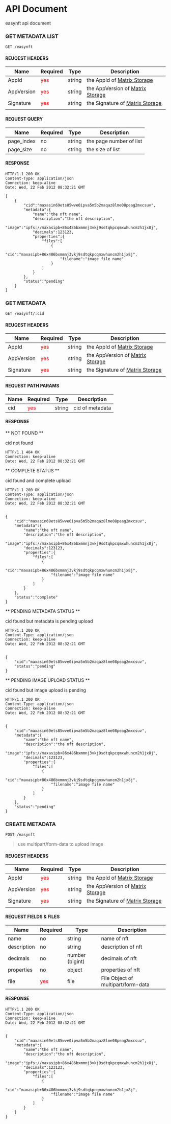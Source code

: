 # API Document #
easynft api document

### GET METADATA LIST ###

`GET /easynft`

#### REUQEST HEADERS ####

| Name       | Required                     | Type   | Description                                                         |
|------------|------------------------------|--------|---------------------------------------------------------------------|
| AppId      | <font color="red">yes</font> | string | the AppId of [Matrix Storage](https://storage.anmaicloud.com)      |
| AppVersion | <font color="red">yes</font> | string | the AppVersion of [Matrix Storage](https://storage.anmaicloud.com) |
| Signature  | <font color="red">yes</font> | string | the Signature of [Matrix Storage](https://storage.anmaicloud.com)  |
|            |                              |        |                                                                     |

#### REQUEST QUERY ####

| Name       | Required | Type   | Description             |
|------------|----------|--------|-------------------------|
| page_index | no       | string | the page number of list |
| page_size  | no       | string | the size of list        |

#### RESPONSE ####

```
HTTP/1.1 200 OK
Content-Type: application/json
Connection: keep-alive
Date: Wed, 22 Feb 2012 08:32:21 GMT

[
    {
        "cid":"maxasin69ets85wve0ipva5m5b2maqaz8lme08peag2mxcsuv",
        "metadata":{
            "name":"the nft name",
            "description":"the nft description",
            "image":"ipfs://maxasipb+86x486bxmmnj3vkj9sdtqkpcqmxwhuncm2h1jx8j",
            "decimals":123123,
            "properties":{
                "files":[
                    {
                        "cid":"maxasipb+86x486bxmmnj3vkj9sdtqkpcqmxwhuncm2h1jx8j",
                        "filename":"image file name"
                    }
                ]
            }
        },
        "status":"pending"
    }
]
```

### GET METADATA ###

`GET /easynft/:cid`

#### REUQEST HEADERS ####

| Name       | Required                     | Type   | Description                                                         |
|------------|------------------------------|--------|---------------------------------------------------------------------|
| AppId      | <font color="red">yes</font> | string | the AppId of [Matrix Storage](https://storage.anmaicloud.com)      |
| AppVersion | <font color="red">yes</font> | string | the AppVersion of [Matrix Storage](https://storage.anmaicloud.com) |
| Signature  | <font color="red">yes</font> | string | the Signature of [Matrix Storage](https://storage.anmaicloud.com)  |
|            |                              |        |                                                                     |

#### REQUEST PATH PARAMS ####

| Name | Required                     | Type   | Description     |
|------|------------------------------|--------|-----------------|
| cid  | <font color="red">yes</font> | string | cid of metadata |


#### RESPONSE ####

** NOT FOUND **

cid not found

```
HTTP/1.1 404 OK
Connection: keep-alive
Date: Wed, 22 Feb 2012 08:32:21 GMT

```

** COMPLETE STATUS **

cid found and complete upload

```
HTTP/1.1 200 OK
Content-Type: application/json
Connection: keep-alive
Date: Wed, 22 Feb 2012 08:32:21 GMT


{
    "cid":"maxasin69ets85wve0ipva5m5b2maqaz8lme08peag2mxcsuv",
    "metadata":{
        "name":"the nft name",
        "description":"the nft description",
        "image":"ipfs://maxasipb+86x486bxmmnj3vkj9sdtqkpcqmxwhuncm2h1jx8j",
        "decimals":123123,
        "properties":{
            "files":[
                {
                    "cid":"maxasipb+86x486bxmmnj3vkj9sdtqkpcqmxwhuncm2h1jx8j",
                    "filename":"image file name"
                }
            ]
        }
    },
    "status":"complete"
}

```

** PENDING METADATA STATUS **

cid found but metadata is pending upload

```
HTTP/1.1 200 OK
Content-Type: application/json
Connection: keep-alive
Date: Wed, 22 Feb 2012 08:32:21 GMT


{
    "cid":"maxasin69ets85wve0ipva5m5b2maqaz8lme08peag2mxcsuv",
    "status":"pending"
}

```

** PENDING IMAGE UPLOAD STATUS **

cid found but image upload is pending

```
HTTP/1.1 200 OK
Content-Type: application/json
Connection: keep-alive
Date: Wed, 22 Feb 2012 08:32:21 GMT


{
    "cid":"maxasin69ets85wve0ipva5m5b2maqaz8lme08peag2mxcsuv",
    "metadata":{
        "name":"the nft name",
        "description":"the nft description",
        "image":"ipfs://maxasipb+86x486bxmmnj3vkj9sdtqkpcqmxwhuncm2h1jx8j",
        "decimals":123123,
        "properties":{
            "files":[
                {
                    "cid":"maxasipb+86x486bxmmnj3vkj9sdtqkpcqmxwhuncm2h1jx8j",
                    "filename":"image file name"
                }
            ]
        }
    },
    "status":"pending"
}

```

### CREATE METADATA ###

`POST /easynft`

> use multipart/form-data to upload image

#### REUQEST HEADERS ####

| Name       | Required                     | Type   | Description                                                        |
|------------|------------------------------|--------|--------------------------------------------------------------------|
| AppId      | <font color="red">yes</font> | string | the AppId of [Matrix Storage](https://storage.anmaicloud.com)      |
| AppVersion | <font color="red">yes</font> | string | the AppVersion of [Matrix Storage](https://storage.anmaicloud.com) |
| Signature  | <font color="red">yes</font> | string | the Signature of [Matrix Storage](https://storage.anmaicloud.com)  |
|            |                              |        |                                                                    |

#### REQUEST FIELDS & FILES ####

| Name        | Required                     | Type            | Description                        |
|-------------|------------------------------|-----------------|------------------------------------|
| name        | no                           | string          | name of nft                        |
| description | no                           | string          | description of nft                 |
| decimals    | no                           | number (bigint) | decimals of nft                    |
| properties  | no                           | object          | properties of nft                  |
| file        | <font color="red">yes</font> | file            | File Object of multipart/form-data |


#### RESPONSE ####

```
HTTP/1.1 200 OK
Content-Type: application/json
Connection: keep-alive
Date: Wed, 22 Feb 2012 08:32:21 GMT


{
    "cid":"maxasin69ets85wve0ipva5m5b2maqaz8lme08peag2mxcsuv",
    "metadata":{
        "name":"the nft name",
        "description":"the nft description",
        "image":"ipfs://maxasipb+86x486bxmmnj3vkj9sdtqkpcqmxwhuncm2h1jx8j",
        "decimals":123123,
        "properties":{
            "files":[
                {
                    "cid":"maxasipb+86x486bxmmnj3vkj9sdtqkpcqmxwhuncm2h1jx8j",
                    "filename":"image file name"
                }
            ]
        }
    }
}

```
